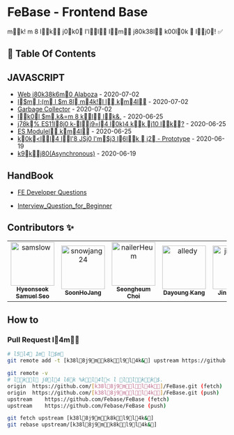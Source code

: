 # FeBase - Frontend Base

mk! m
8 lk j0k0 l' ll lm j80k38l k00l0k
 lj0! :white_check_mark:	

<!-- l4 m-k*)l  l k  j14kk&,l'  k' j2(lkm) -->
## :file_folder: Table Of Contents
<!-- toc starts -->
## JAVASCRIPT

* [Web j80k38k6 m0 Alaboza](https://github.com/Febase/FeBase/blob/master/Javascript/Web_Working_Concept.md) - 2020-07-02
* [l$m	 l;(ml
$m
8l  m4k!l  l k m4l](https://github.com/Febase/FeBase/blob/master/Javascript/Execution_Context_And_Closure.md) - 2020-07-02
* [Garbage Collector](https://github.com/Febase/FeBase/blob/master/Javascript/Garbage_Collector.md) - 2020-07-02
* [lk0l
$m,k&=m
8 kl lk&,](https://github.com/Febase/FeBase/blob/master/Javascript/JS_Basic_movement.md) - 2020-06-25
* [j78k% ES11l8j0  k-lj9=l4 l0k)4 kk
j10 lk?](https://github.com/Febase/FeBase/blob/master/Javascript/ES6_Spec.md) - 2020-06-25
* [ES Modulel k m4l](https://github.com/Febase/FeBase/blob/master/Javascript/ES_Module.md) - 2020-06-25
* [k0k<ll4 ll'8 JSj0  l' m$j3  l6lk j2 - Prototype](https://github.com/Febase/FeBase/blob/master/Javascript/Prototype.md) - 2020-06-19
* [k9kj80(Asynchronous)](https://github.com/Febase/FeBase/blob/master/Javascript/Asynchronous.md) - 2020-06-19
<!-- toc ends -->

## HandBook

* [FE Developer Questions](https://github.com/h5bp/Front-end-Developer-Interview-Questions/tree/master/src/translations/korean#JS-%EA%B4%80%EB%A0%A8-%EC%A7%88%EB%AC%B8)

* [Interview_Question_for_Beginner](https://github.com/JaeYeopHan/Interview_Question_for_Beginner)

## Contributors :sparkles:
<table>
<tr>
                <td align="center">
                    <a href="https://github.com/samslow">
                        <img src="https://avatars1.githubusercontent.com/u/26738367?v=4" width="100;" alt="samslow"/>
                        <br />
                        <sub><b>Hyeonseok Samuel Seo</b></sub>
                    </a>
                </td>
                <td align="center">
                    <a href="https://github.com/snowjang24">
                        <img src="https://avatars3.githubusercontent.com/u/26768201?v=4" width="100;" alt="snowjang24"/>
                        <br />
                        <sub><b>SoonHoJang</b></sub>
                    </a>
                </td>
                <td align="center">
                    <a href="https://github.com/nailerHeum">
                        <img src="https://avatars0.githubusercontent.com/u/26620458?v=4" width="100;" alt="nailerHeum"/>
                        <br />
                        <sub><b>Seongheum Choi</b></sub>
                    </a>
                </td>
                <td align="center">
                    <a href="https://github.com/alledy">
                        <img src="https://avatars3.githubusercontent.com/u/46309894?v=4" width="100;" alt="alledy"/>
                        <br />
                        <sub><b>Dayoung Kang</b></sub>
                    </a>
                </td>
                <td align="center">
                    <a href="https://github.com/jinsunee">
                        <img src="https://avatars3.githubusercontent.com/u/31176502?v=4" width="100;" alt="jinsunee"/>
                        <br />
                        <sub><b>Jinsun Park</b></sub>
                    </a>
                </td></tr>
</table>


## How to

### Pull Request l4m



```bash
# l5l4 1m l$m	
git remote add -t [k38l8j9mk8kl9l4k&] upstream https://github.com/Febase/FeBase
```



```bash
git remote -v
# lkl  j0l4 l6k %kl4l< l llkk$.
origin	https://github.com/[k38l8j9mll4k]/FeBase.git (fetch)
origin	https://github.com/[k38l8j9mll4k]/FeBase.git (push)
upstream	https://github.com/Febase/FeBase (fetch)
upstream	https://github.com/Febase/FeBase (push)
```



```bash
git fetch upstream [k38l8j9mk8kl9l4k&]
git rebase upstream/[k38l8j9mk8kl9l4k&]
```

